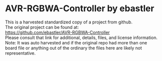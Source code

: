 
# AVR-RGBWA-Controller by ebastler  
This is a harvested standardized copy of a project from github.  
The original project can be found at:  
https://github.com/ebastler/AVR-RGBWA-Controller  
Please consult that link for additional, details, files, and license information.  
Note: It was auto harvested and if the original repo had more than one board file or anything out of the ordinary the files here are likely not representative.  
    